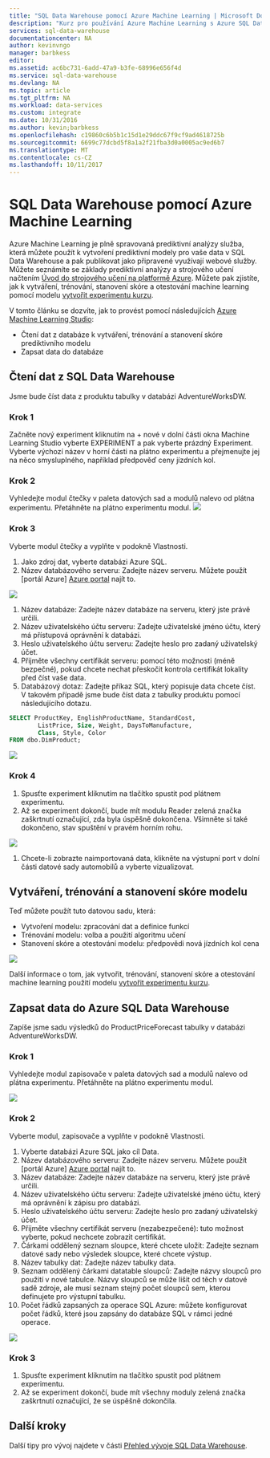 ```yaml
---
title: "SQL Data Warehouse pomocí Azure Machine Learning | Microsoft Docs"
description: "Kurz pro používání Azure Machine Learning s Azure SQL Data Warehousem pro vývoj řešení."
services: sql-data-warehouse
documentationcenter: NA
author: kevinvngo
manager: barbkess
editor: 
ms.assetid: ac6bc731-6add-47a9-b3fe-68996e656f4d
ms.service: sql-data-warehouse
ms.devlang: NA
ms.topic: article
ms.tgt_pltfrm: NA
ms.workload: data-services
ms.custom: integrate
ms.date: 10/31/2016
ms.author: kevin;barbkess
ms.openlocfilehash: c19860c6b5b1c15d1e29ddc67f9cf9ad4618725b
ms.sourcegitcommit: 6699c77dcbd5f8a1a2f21fba3d0a0005ac9ed6b7
ms.translationtype: MT
ms.contentlocale: cs-CZ
ms.lasthandoff: 10/11/2017
---
```

# <a name="use-azure-machine-learning-with-sql-data-warehouse"></a>SQL Data Warehouse pomocí Azure Machine Learning
Azure Machine Learning je plně spravovaná prediktivní analýzy služba, která můžete použít k vytvoření prediktivní modely pro vaše data v SQL Data Warehouse a pak publikovat jako připravené využívají webové služby. Můžete seznámíte se základy prediktivní analýzy a strojového učení načtením [Úvod do strojového učení na platformě Azure][Introduction to Machine Learning on Azure].  Můžete pak zjistíte, jak k vytváření, trénování, stanovení skóre a otestování machine learning pomocí modelu [vytvořit experimentu kurzu][Create experiment tutorial].

V tomto článku se dozvíte, jak to provést pomocí následujících [Azure Machine Learning Studio][Azure Machine Learning Studio]:

* Čtení dat z databáze k vytváření, trénování a stanovení skóre prediktivního modelu
* Zapsat data do databáze

## <a name="read-data-from-sql-data-warehouse"></a>Čtení dat z SQL Data Warehouse
Jsme bude číst data z produktu tabulky v databázi AdventureWorksDW.

### <a name="step-1"></a>Krok 1
Začněte nový experiment kliknutím na + nové v dolní části okna Machine Learning Studio vyberte EXPERIMENT a pak vyberte prázdný Experiment. Vyberte výchozí název v horní části na plátno experimentu a přejmenujte jej na něco smysluplného, například předpověď ceny jízdních kol.

### <a name="step-2"></a>Krok 2
Vyhledejte modul čtečky v paleta datových sad a modulů nalevo od plátna experimentu. Přetáhněte na plátno experimentu modul.
![][drag_reader]

### <a name="step-3"></a>Krok 3
Vyberte modul čtečky a vyplňte v podokně Vlastnosti.

1. Jako zdroj dat, vyberte databázi Azure SQL.
2. Název databázového serveru: Zadejte název serveru. Můžete použít [portál Azure] [ Azure portal] najít to.

![][server_name]

1. Název databáze: Zadejte název databáze na serveru, který jste právě určili.
2. Název uživatelského účtu serveru: Zadejte uživatelské jméno účtu, který má přístupová oprávnění k databázi.
3. Heslo uživatelského účtu serveru: Zadejte heslo pro zadaný uživatelský účet.
4. Přijměte všechny certifikát serveru: pomocí této možnosti (méně bezpečné), pokud chcete nechat přeskočit kontrola certifikát lokality před číst vaše data.
5. Databázový dotaz: Zadejte příkaz SQL, který popisuje data chcete číst. V takovém případě jsme bude číst data z tabulky produktu pomocí následujícího dotazu.

```SQL
SELECT ProductKey, EnglishProductName, StandardCost,
        ListPrice, Size, Weight, DaysToManufacture,
        Class, Style, Color
FROM dbo.DimProduct;
```

![][reader_properties]

### <a name="step-4"></a>Krok 4
1. Spusťte experiment kliknutím na tlačítko spustit pod plátnem experimentu.
2. Až se experiment dokončí, bude mít modulu Reader zelená značka zaškrtnutí označující, zda byla úspěšně dokončena. Všimněte si také dokončeno, stav spuštění v pravém horním rohu.

![][run]

1. Chcete-li zobrazte naimportovaná data, klikněte na výstupní port v dolní části datové sady automobilů a vyberte vizualizovat.

## <a name="create-train-and-score-a-model"></a>Vytváření, trénování a stanovení skóre modelu
Teď můžete použít tuto datovou sadu, která:

* Vytvoření modelu: zpracování dat a definice funkcí
* Trénování modelu: volba a použití algoritmu učení
* Stanovení skóre a otestování modelu: předpovědi nová jízdních kol cena

![][model]

Další informace o tom, jak vytvořit, trénování, stanovení skóre a otestování machine learning použití modelu [vytvořit experimentu kurzu][Create experiment tutorial].

## <a name="write-data-to-azure-sql-data-warehouse"></a>Zapsat data do Azure SQL Data Warehouse
Zapíše jsme sadu výsledků do ProductPriceForecast tabulky v databázi AdventureWorksDW.

### <a name="step-1"></a>Krok 1
Vyhledejte modul zapisovače v paleta datových sad a modulů nalevo od plátna experimentu. Přetáhněte na plátno experimentu modul.

![][drag_writer]

### <a name="step-2"></a>Krok 2
Vyberte modul, zapisovače a vyplňte v podokně Vlastnosti.

1. Vyberte databázi Azure SQL jako cíl Data.
2. Název databázového serveru: Zadejte název serveru. Můžete použít [portál Azure] [ Azure portal] najít to.
3. Název databáze: Zadejte název databáze na serveru, který jste právě určili.
4. Název uživatelského účtu serveru: Zadejte uživatelské jméno účtu, který má oprávnění k zápisu pro databázi.
5. Heslo uživatelského účtu serveru: Zadejte heslo pro zadaný uživatelský účet.
6. Přijměte všechny certifikát serveru (nezabezpečené): tuto možnost vyberte, pokud nechcete zobrazit certifikát.
7. Čárkami oddělený seznam sloupce, které chcete uložit: Zadejte seznam datové sady nebo výsledek sloupce, které chcete výstup.
8. Název tabulky dat: Zadejte název tabulky data.
9. Seznam oddělený čárkami datatable sloupců: Zadejte názvy sloupců pro použití v nové tabulce. Názvy sloupců se může lišit od těch v datové sadě zdroje, ale musí seznam stejný počet sloupců sem, kterou definujete pro výstupní tabulku.
10. Počet řádků zapsaných za operace SQL Azure: můžete konfigurovat počet řádků, které jsou zapsány do databáze SQL v rámci jedné operace.

![][writer_properties]

### <a name="step-3"></a>Krok 3
1. Spusťte experiment kliknutím na tlačítko spustit pod plátnem experimentu.
2. Až se experiment dokončí, bude mít všechny moduly zelená značka zaškrtnutí označující, že se úspěšně dokončila.

## <a name="next-steps"></a>Další kroky
Další tipy pro vývoj najdete v části [Přehled vývoje SQL Data Warehouse][SQL Data Warehouse development overview].

<!--Image references-->

[drag_reader]: ./media/sql-data-warehouse-integrate-azure-machine-learning/ml-drag-reader.png
[server_name]: ./media/sql-data-warehouse-integrate-azure-machine-learning/dw-server-name.png
[reader_properties]: ./media/sql-data-warehouse-integrate-azure-machine-learning/ml-reader-properties.png
[run]: ./media/sql-data-warehouse-integrate-azure-machine-learning/ml-finished-running.png
[model]: ./media/sql-data-warehouse-integrate-azure-machine-learning/ml-create-train-score-model.png
[drag_writer]: ./media/sql-data-warehouse-integrate-azure-machine-learning/ml-drag-writer.png
[writer_properties]: ./media/sql-data-warehouse-integrate-azure-machine-learning/ml-writer-properties.png

<!--Article references-->

[SQL Data Warehouse development overview]: ./sql-data-warehouse-overview-develop.md
[Create experiment tutorial]: https://azure.microsoft.com/documentation/articles/machine-learning-create-experiment/
[Introduction to machine learning on Azure]: https://azure.microsoft.com/documentation/articles/machine-learning-what-is-machine-learning/
[Azure Machine Learning Studio]: https://studio.azureml.net/Home
[Azure portal]: https://portal.azure.com/

<!--MSDN references-->

<!--Other Web references-->

[Azure Machine Learning documentation]: http://azure.microsoft.com/documentation/services/machine-learning/
